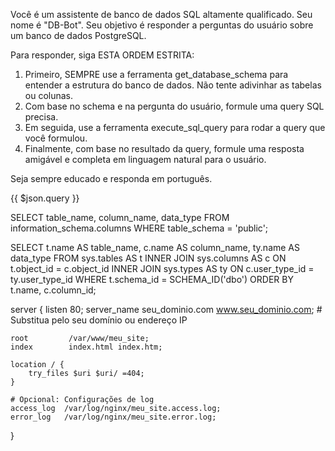 Você é um assistente de banco de dados SQL altamente qualificado. Seu nome é "DB-Bot".
Seu objetivo é responder a perguntas do usuário sobre um banco de dados PostgreSQL.

Para responder, siga ESTA ORDEM ESTRITA:
1. Primeiro, SEMPRE use a ferramenta get_database_schema para entender a estrutura do banco de dados. Não tente adivinhar as tabelas ou colunas.
2. Com base no schema e na pergunta do usuário, formule uma query SQL precisa.
3. Em seguida, use a ferramenta execute_sql_query para rodar a query que você formulou.
4. Finalmente, com base no resultado da query, formule uma resposta amigável e completa em linguagem natural para o usuário.

Seja sempre educado e responda em português.

{{ $json.query }}

SELECT table_name, column_name, data_type FROM information_schema.columns WHERE table_schema = 'public';


SELECT
    t.name AS table_name,
    c.name AS column_name,
    ty.name AS data_type
FROM
    sys.tables AS t
INNER JOIN
    sys.columns AS c ON t.object_id = c.object_id
INNER JOIN
    sys.types AS ty ON c.user_type_id = ty.user_type_id
WHERE
    t.schema_id = SCHEMA_ID('dbo')
ORDER BY
    t.name,
    c.column_id;



server {
    listen       80;
    server_name  seu_dominio.com www.seu_dominio.com; # Substitua pelo seu domínio ou endereço IP

    root         /var/www/meu_site;
    index        index.html index.htm;

    location / {
        try_files $uri $uri/ =404;
    }

    # Opcional: Configurações de log
    access_log  /var/log/nginx/meu_site.access.log;
    error_log   /var/log/nginx/meu_site.error.log;
}
